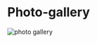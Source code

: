 # Photo-gallery
![photo gallery](https://user-images.githubusercontent.com/41924146/43676247-7e1fd9a8-97fe-11e8-902a-f03b250dc87b.gif)

